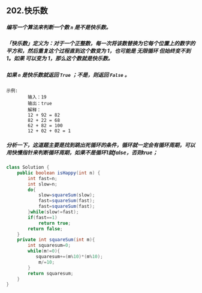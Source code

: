 ## 202.快乐数

##### 编写一个算法来判断一个数 `n` 是不是快乐数。

##### 「快乐数」定义为：对于一个正整数，每一次将该数替换为它每个位置上的数字的平方和，然后重复这个过程直到这个数变为 1，也可能是 无限循环 但始终变不到 1。如果 可以变为  1，那么这个数就是快乐数。

##### 如果 `n` 是快乐数就返回 `True` ；不是，则返回 `False` 。

```
示例:
        输入：19
        输出：true
        解释：
        12 + 92 = 82
        82 + 22 = 68
        62 + 82 = 100
        12 + 02 + 02 = 1
```

##### 分析一下，这道题主要是找到跳出死循环的条件，循环就一定会有循环周期，可以用快慢指针来判断循环周期，如果不是循环1就false，否则true；

```java
class Solution {
    public boolean isHappy(int n) {
        int fast=n;
        int slow=n;
        do{
            slow=squareSum(slow);
            fast=squareSum(fast);
            fast=squareSum(fast);
        }while(slow!=fast);
        if(fast==1)
            return true;
        return false;
    }   
    private int squareSum(int m){
        int squaresum=0;
        while(m!=0){
           squaresum+=(m%10)*(m%10);
            m/=10;
        }
        return squaresum;
    }  
}
```

